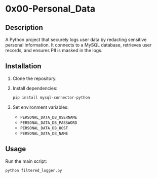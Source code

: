 # 0x00-Personal_Data

## Description

A Python project that securely logs user data by redacting sensitive personal information. It connects to a MySQL database, retrieves user records, and ensures PII is masked in the logs.

## Installation

1. Clone the repository.
2. Install dependencies:

    ```bash
    pip install mysql-connector-python
    ```

3. Set environment variables:
    - `PERSONAL_DATA_DB_USERNAME`
    - `PERSONAL_DATA_DB_PASSWORD`
    - `PERSONAL_DATA_DB_HOST`
    - `PERSONAL_DATA_DB_NAME`

## Usage

Run the main script:

```bash
python filtered_logger.py
```
